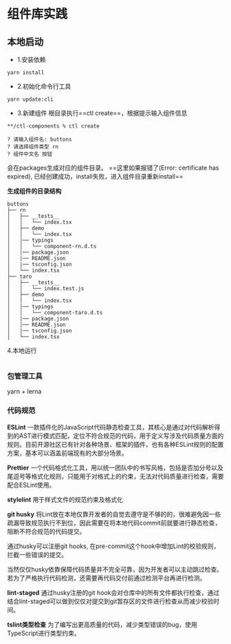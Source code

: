 # 组件库实践

## 本地启动
* 1.安装依赖
```
yarn install
```
* 2.初始化命令行工具
```
yarn update:cli
```
* 3.新建组件
根目录执行==ctl create==，根据提示输入组件信息
```
**/ctl-components % ctl create

? 请输入组件名: buttons
? 请选择组件类型 rn
? 组件中文名 按钮
```
会在packages生成对应的组件目录。
==这里如果报错了(Error: certificate has expired), 已经创建成功，install失败，进入组件目录重新install==

**生成组件的目录结构**
```
buttons
├── rn
│   ├── __tests__
│   │   └── index.tsx
│   ├── demo
│   │   └── index.tsx
│   |── typings
│   │   └── component-rn.d.ts
│   |── package.json
│   |── README.json
│   |── tsconfig.json
│   └── index.tsx
├── taro
│   ├── __tests__
│   │   └── index.test.js
│   ├── demo
│   │   └── index.tsx
│   |── typings
│   │   └── component-taro.d.ts
│   |── package.json
│   |── README.json
│   |── tsconfig.json
│   └── index.tsx
```

4.本地运行
```

```

### 包管理工具
yarn + lerna

### 代码规范
**ESLint**
一款插件化的JavaScript代码静态检查工具，其核心是通过对代码解析得到的AST进行模式匹配，定位不符合规范的代码，用于定义写涉及代码质量方面的规则。目前开源社区已有针对各种场景、框架的插件，也有各种ESLint规则的配置方案，基本可以涵盖前端现有的大部分场景。

**Prettier**
一个代码格式化工具，用以统一团队中的书写风格，包括是否加分号以及尾逗号等格式化规则，只能用于对格式上的约束，无法对代码质量进行检查，需要配合ESLint使用。

**stylelint**
用于样式文件的规范约束及格式化

**git husky**
将Lint放在本地仅靠开发者的自觉去遵守是不够的的，很难避免因一些疏漏导致规范执行不到位，因此需要在将本地代码commit前就要进行静态检查，阻断不符合规范的代码提交。

通过husky可以注册git hooks, 在pre-commit这个hook中增加Lint的校验规则，拦截一些错误的提交。

当然仅仅husky依靠保障代码质量并不完全可靠，因为开发者可以主动跳过检查。若为了严格执行代码检测，还需要再代码交付前通过检测平台再进行检测。

**lint-staged**
通过husky注册的git hook会对仓库中的所有文件都执行检查，通过结合lint-staged可以做到仅仅对提交到git暂存区的文件进行检查从而减少校验时间。

**tslint类型检查**
为了编写出更高质量的代码，减少类型错误的bug，使用TypeScript进行类型约束。

